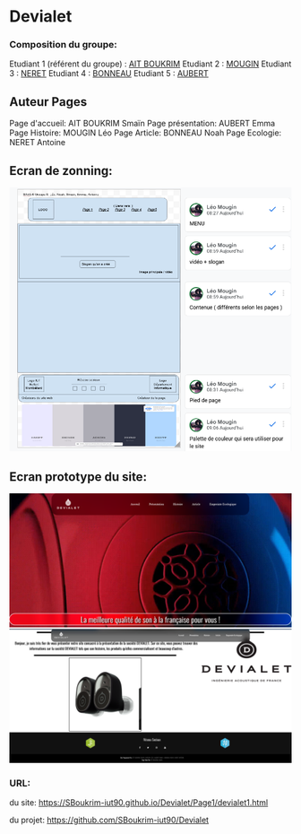 # Devialet

### Composition du groupe:
Etudiant 1 (référent du groupe) :  [AIT BOUKRIM](mailto:smain.ait_boukrim@edu.univ-fcomte.fr?subject=SAE_1_05_06)
Etudiant 2 : [MOUGIN](mailto:leo.mougin@edu.univ-fcomte.fr?subject=SAE_1_05_06)
Etudiant 3 : [NERET](mailto:antoine.neret@edu.univ-fcomte.fr?subject=SAE_1_05_06)
Etudiant 4 : [BONNEAU](mailto:noah.bonneau@edu.univ-fcomte.fr?subject=SAE_1_05_06)
Etudiant 5 : [AUBERT](mailto:emma.aubert@edu.univ-fcomte.fr?subject=SAE_1_05_06)

## Auteur Pages

Page d'accueil: AIT BOUKRIM Smaïn
Page présentation: AUBERT Emma
Page Histoire: MOUGIN Léo
Page Article: BONNEAU Noah
Page Ecologie: NERET Antoine

## Ecran de zonning:
![écran de zonning](doc/zonning.png)

## Ecran prototype du site:
![écran prototype](doc/prototype_top.png)
![écran prototype](doc/prototype_bas.png)

### URL:
du site:
https://SBoukrim-iut90.github.io/Devialet/Page1/devialet1.html

du projet:
https://github.com/SBoukrim-iut90/Devialet
